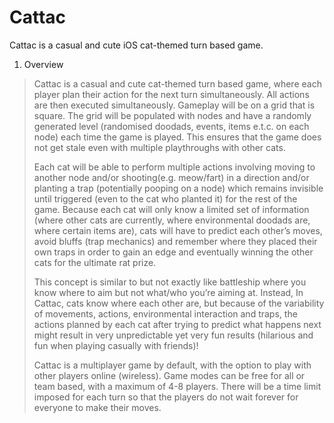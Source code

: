 # Cattac
Cattac is a casual and cute iOS cat-themed turn based game.

1. Overview

> Cattac is a casual and cute cat-themed turn based game, where each player plan their action for the next turn simultaneously. All actions are then executed simultaneously. Gameplay will be on a grid that is square. The grid will be populated with nodes and have a randomly generated level (randomised doodads, events, items e.t.c. on each node) each time the game is played. This ensures that the game does not get stale even with multiple playthroughs with other cats. 
>
> Each cat will be able to perform multiple actions involving moving to another node and/or shooting(e.g. meow/fart) in a direction and/or planting a trap (potentially pooping on a node) which remains invisible until triggered (even to the cat who planted it) for the rest of the game. Because each cat will only know a limited set of information (where other cats are currently, where environmental doodads are, where certain items are), cats will have to predict each other’s moves, avoid bluffs (trap mechanics) and remember where they placed their own traps in order to gain an edge and eventually winning the other cats for the ultimate rat prize. 
>
> This concept is similar to but not exactly like battleship where you know where to aim but not what/who you’re aiming at. Instead, In Cattac, cats know where each other are, but because of the variability of movements, actions, environmental interaction and traps, the actions planned by each cat after trying to predict what happens next might result in very unpredictable yet very fun results (hilarious and fun when playing casually with friends)!
>
> Cattac is a multiplayer game by default, with the option to play with other players online (wireless). Game modes can be free for all or team based, with a maximum of 4-8 players. There will be a time limit imposed for each turn so that the players do not wait forever for everyone to make their moves.
>

